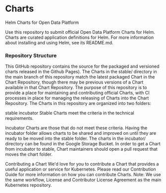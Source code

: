 # Charts
Helm Charts for Open Data Platform

Use this repository to submit official Open Data Platform Charts for Helm. Charts are curated application definitions for Helm. For more information about installing and using Helm, see its README.md.

### Repository Structure

This GitHub repository contains the source for the packaged and versioned charts released in the Github Pages).
The Charts in the stable/ directory in the main branch of this repository match the latest packaged Chart in the Chart Repository, though there may be previous versions of a Chart available in that Chart Repository.
The purpose of this repository is to provide a place for maintaining and contributing official Charts, with CI processes in place for managing the releasing of Charts into the Chart Repository.
The Charts in this repository are organized into two folders:

stable
incubator
Stable Charts meet the criteria in the technical requirements.

Incubator Charts are those that do not meet these criteria. Having the incubator folder allows charts to be shared and improved on until they are ready to be moved into the stable folder. The charts in the incubator/ directory can be found in the Google Storage Bucket.
In order to get a Chart from incubator to stable, Chart maintainers should open a pull request that moves the chart folder.

Contributing a Chart
We'd love for you to contribute a Chart that provides a useful application or service for Kubernetes. Please read our Contribution Guide for more information on how you can contribute Charts.
Note: We use the same workflow, License and Contributor License Agreement as the main Kubernetes repository.
